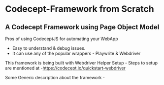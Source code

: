 # Codecept-Framework from Scratch
## A Codecept Framework using Page Object Model

Pros of using CodeceptJS for automating your WebApp
- Easy to understand & debug issues.
- It can use any of the popular wrappers - Playwrite & Webdriver

This framework is being built with Webdriver Helper
Setup - 
Steps to setup are mentioned at -https://codecept.io/quickstart-webdriver



Some Generic description about the framework - 
